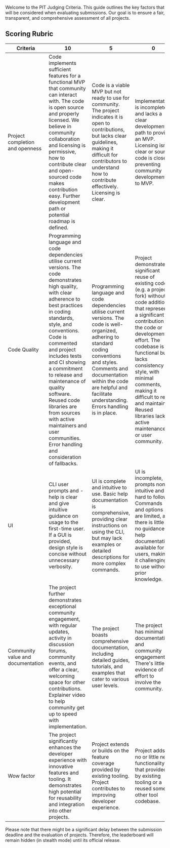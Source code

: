Welcome to the PIT Judging Criteria. This guide outlines the key factors that will be considered when evaluating submissions. Our goal is to ensure a fair, transparent, and comprehensive assessment of all projects.

## Scoring Rubric

| Criteria | 10 | 5 | 0 |
| --- | --- | --- | --- |
|Project completion and openness |Code implements sufficient features for a functional MVP that community can interact with. The code is open source and properly licensed. We believe in community collaboration and licensing is permissive, how to contribute clear and open-sourced code  makes contribution easy. Further development path or potential roadmap is defined. |Code is a viable MVP but not ready to use for community. The project indicates it is open to contributions, but lacks clear guidelines, making it difficult for contributors to understand how to contribute effectively. Licensing is clear. | Implementation is incomplete and lacks a clear development path to provide an MVP. Licensing isn’t clear or source code is closed preventing community development to MVP. |
|Code Quality |Programming language and code dependencies utilise current versions. The code demonstrates high quality, with clear adherence to best practices in coding standards, style, and conventions. Code is commented and project includes tests and CI showing a commitment to release and maintenance of quality software. Reused code libraries are from sources with active maintainers and user communities. Error handling and consideration of fallbacks. |Programming language and code dependencies utilise current versions. The code is well-organized, adhering to standard coding conventions and styles. Comments and documentation within the code are helpful and facilitate understanding. Errors handling is in place.|Project demonstrates significant reuse of existing code (e.g. a project fork) without code additions that represent a significant contribution to the code or development effort. The codebase is functional but lacks consistency in style, with minimal comments, making it difficult to read and maintain. Reused libraries lack active maintenance or user community. |
|UI|CLI user prompts and -help is clear and give intuitive guidance on usage to the first-time user. If a GUI is provided, design style is concise without unnecessary verbosity.|UI is complete and intuitive to use. Basic help documentation is comprehensive, providing clear instructions on using the CLI, but may lack examples or detailed descriptions for more complex commands.|UI is incomplete, prompts non-intuitive and hard to follow. Commands and options are limited, and there is little to no guidance or help documentation available for users, making it challenging to use without prior knowledge.|
|Community value and documentation|The project further demonstrates exceptional community engagement, with regular updates, activity in discussion forums, community events, and offer a clear, welcoming space for other contributions. Explainer video to help community get up to speed with implementation. |The project boasts comprehensive documentation, including detailed guides, tutorials, and examples that cater to various user levels.|The project has minimal documentation and community engagement. There's little evidence of effort to involve the community.|
|Wow factor|The project significantly enhances the developer experience with innovative features and tooling. It demonstrates high potential for reusability and integration into other projects. |Project extends or builds on the feature coverage provided by existing tooling. Project contributes to improving developer experience.|Project adds no or little new functionality to that provided by existing tooling or a reused some other tool codebase.|

Please note that there might be a significant delay between the submission deadline and the evaluation of projects. Therefore, the leaderboard will remain hidden (in stealth mode) until its official release.


